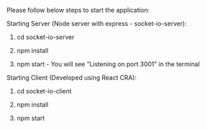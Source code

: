 
Please follow below steps to start the application:

Starting Server (Node server with express - socket-io-server):

1. cd socket-io-server

2. npm install

3. npm start - You will see "Listening on port 3001" in the terminal


Starting Client (Developed using React CRA): 

1. cd socket-io-client

2. npm install

3. npm start

